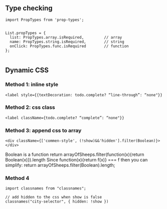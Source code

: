 ## Type checking
```
import PropTypes from 'prop-types';


List.propTypes = {
  list: PropTypes.array.isRequired,         // array
  name: PropTypes.string.isRequired,        // string
  onClick: PropTypes.func.isRequired        // function
};


```

## Dynamic CSS

### Method 1: inline style
```
<label style={{textDecoration: todo.complete? “line-through”: “none"}}
```

### Method 2: css class
```
<label className={todo.complete? “complete”: “none"}}
```

###  Method 3: append css to array
```
<div className={['commen-style', (!show)&&'hidden'].filter(Boolean)}></div>
```
Boolean is a function
return arrayOfSheeps.filter(function(x){return Boolean(x)}).length
Since function(x){return f(x)} === f then you can simplify:
return arrayOfSheeps.filter(Boolean).length;

### Method 4
```
import classnames from "classnames";

// add hidden to the css when show is false
classnames("city-selector", { hidden: !show })
```
